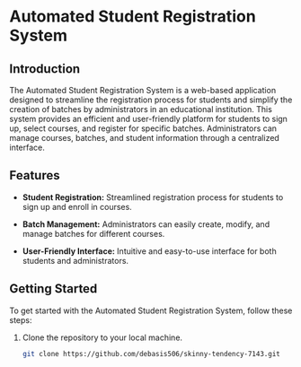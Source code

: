 # Automated Student Registration System

## Introduction

The Automated Student Registration System is a web-based application designed to streamline the registration process for students and simplify the creation of batches by administrators in an educational institution. This system provides an efficient and user-friendly platform for students to sign up, select courses, and register for specific batches. Administrators can manage courses, batches, and student information through a centralized interface.

## Features

- **Student Registration:** Streamlined registration process for students to sign up and enroll in courses.

- **Batch Management:** Administrators can easily create, modify, and manage batches for different courses.

- **User-Friendly Interface:** Intuitive and easy-to-use interface for both students and administrators.

## Getting Started

To get started with the Automated Student Registration System, follow these steps:

1. Clone the repository to your local machine.

   ```bash
   git clone https://github.com/debasis506/skinny-tendency-7143.git
